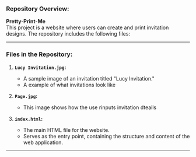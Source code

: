 

### **Repository Overview:**
**Pretty-Print-Me**  
This project is a website where users can create and print invitation designs. The repository includes the following files:

---

### **Files in the Repository:**

1. **`Lucy Invitation.jpg`:**
   - A sample image of an invitation titled "Lucy Invitation."
   - A example of what invitations look like

2. **`Page.jpg`:**
   - This image shows how the use rinputs invitation dteails


4. **`index.html`:**
   - The main HTML file for the website.
   - Serves as the entry point, containing the structure and content of the web application.

---


